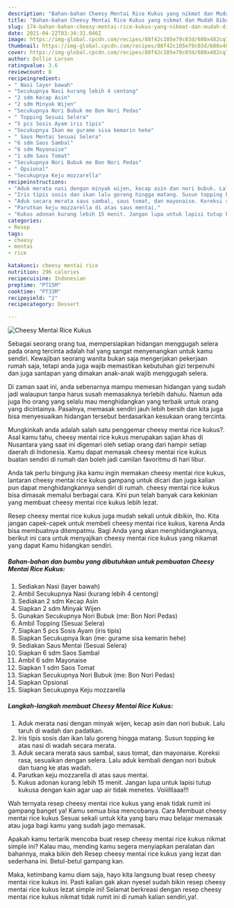 ```yaml
---
description: "Bahan-bahan Cheesy Mentai Rice Kukus yang nikmat dan Mudah Dibuat"
title: "Bahan-bahan Cheesy Mentai Rice Kukus yang nikmat dan Mudah Dibuat"
slug: 174-bahan-bahan-cheesy-mentai-rice-kukus-yang-nikmat-dan-mudah-dibuat
date: 2021-04-22T03:34:31.046Z
image: https://img-global.cpcdn.com/recipes/88f42c105e79c03d/680x482cq70/cheesy-mentai-rice-kukus-foto-resep-utama.jpg
thumbnail: https://img-global.cpcdn.com/recipes/88f42c105e79c03d/680x482cq70/cheesy-mentai-rice-kukus-foto-resep-utama.jpg
cover: https://img-global.cpcdn.com/recipes/88f42c105e79c03d/680x482cq70/cheesy-mentai-rice-kukus-foto-resep-utama.jpg
author: Dollie Larson
ratingvalue: 3.6
reviewcount: 8
recipeingredient:
- " Nasi layer bawah"
- "Secukupnya Nasi kurang lebih 4 centong"
- "2 sdm Kecap Asin"
- "2 sdm Minyak Wijen"
- "Secukupnya Nori Bubuk me Bon Nori Pedas"
- " Topping Sesuai Selera"
- "5 pcs Sosis Ayam iris tipis"
- "Secukupnya Ikan me gurame sisa kemarin hehe"
- " Saus Mentai Sesuai Selera"
- "6 sdm Saos Sambal"
- "6 sdm Mayonaise"
- "1 sdm Saos Tomat"
- "Secukupnya Nori Bubuk me Bon Nori Pedas"
- " Opsional"
- "Secukupnya Keju mozzarella"
recipeinstructions:
- "Aduk merata nasi dengan minyak wijen, kecap asin dan nori bubuk. Lalu taruh di wadah dan padatkan."
- "Iris tipis sosis dan ikan lalu goreng hingga matang. Susun topping ke atas nasi di wadah secara merata."
- "Aduk secara merata saus sambal, saus tomat, dan mayonaise. Koreksi rasa, sesuaikan dengan selera. Lalu aduk kembali dengan nori bubuk dan tuang ke atas wadah."
- "Parutkan keju mozzarella di atas saus mentai."
- "Kukus adonan kurang lebih 15 menit. Jangan lupa untuk lapisi tutup kukusa dengan kain agar uap air tidak menetes. Voiiilllaaa!!!"
categories:
- Resep
tags:
- cheesy
- mentai
- rice

katakunci: cheesy mentai rice 
nutrition: 296 calories
recipecuisine: Indonesian
preptime: "PT15M"
cooktime: "PT33M"
recipeyield: "2"
recipecategory: Dessert

---
```



![Cheesy Mentai Rice Kukus](https://img-global.cpcdn.com/recipes/88f42c105e79c03d/680x482cq70/cheesy-mentai-rice-kukus-foto-resep-utama.jpg)

Sebagai seorang orang tua, mempersiapkan hidangan menggugah selera pada orang tercinta adalah hal yang sangat menyenangkan untuk kamu sendiri. Kewajiban seorang  wanita bukan saja mengerjakan pekerjaan rumah saja, tetapi anda juga wajib memastikan kebutuhan gizi terpenuhi dan juga santapan yang dimakan anak-anak wajib menggugah selera.

Di zaman  saat ini, anda sebenarnya mampu memesan hidangan yang sudah jadi walaupun tanpa harus susah memasaknya terlebih dahulu. Namun ada juga lho orang yang selalu mau menghidangkan yang terbaik untuk orang yang dicintainya. Pasalnya, memasak sendiri jauh lebih bersih dan kita juga bisa menyesuaikan hidangan tersebut berdasarkan kesukaan orang tercinta. 



Mungkinkah anda adalah salah satu penggemar cheesy mentai rice kukus?. Asal kamu tahu, cheesy mentai rice kukus merupakan sajian khas di Nusantara yang saat ini digemari oleh setiap orang dari hampir setiap daerah di Indonesia. Kamu dapat memasak cheesy mentai rice kukus buatan sendiri di rumah dan boleh jadi camilan favoritmu di hari libur.

Anda tak perlu bingung jika kamu ingin memakan cheesy mentai rice kukus, lantaran cheesy mentai rice kukus gampang untuk dicari dan juga kalian pun dapat menghidangkannya sendiri di rumah. cheesy mentai rice kukus bisa dimasak memalui berbagai cara. Kini pun telah banyak cara kekinian yang membuat cheesy mentai rice kukus lebih lezat.

Resep cheesy mentai rice kukus juga mudah sekali untuk dibikin, lho. Kita jangan capek-capek untuk membeli cheesy mentai rice kukus, karena Anda bisa membuatnya ditempatmu. Bagi Anda yang akan menghidangkannya, berikut ini cara untuk menyajikan cheesy mentai rice kukus yang nikamat yang dapat Kamu hidangkan sendiri.

<!--inarticleads1-->

##### Bahan-bahan dan bumbu yang dibutuhkan untuk pembuatan Cheesy Mentai Rice Kukus:

1. Sediakan  Nasi (layer bawah)
1. Ambil Secukupnya Nasi (kurang lebih 4 centong)
1. Sediakan 2 sdm Kecap Asin
1. Siapkan 2 sdm Minyak Wijen
1. Gunakan Secukupnya Nori Bubuk (me: Bon Nori Pedas)
1. Ambil  Topping (Sesuai Selera)
1. Siapkan 5 pcs Sosis Ayam (iris tipis)
1. Siapkan Secukupnya Ikan (me: gurame sisa kemarin hehe)
1. Sediakan  Saus Mentai (Sesuai Selera)
1. Siapkan 6 sdm Saos Sambal
1. Ambil 6 sdm Mayonaise
1. Siapkan 1 sdm Saos Tomat
1. Siapkan Secukupnya Nori Bubuk (me: Bon Nori Pedas)
1. Siapkan  Opsional
1. Siapkan Secukupnya Keju mozzarella




<!--inarticleads2-->

##### Langkah-langkah membuat Cheesy Mentai Rice Kukus:

1. Aduk merata nasi dengan minyak wijen, kecap asin dan nori bubuk. Lalu taruh di wadah dan padatkan.
1. Iris tipis sosis dan ikan lalu goreng hingga matang. Susun topping ke atas nasi di wadah secara merata.
1. Aduk secara merata saus sambal, saus tomat, dan mayonaise. Koreksi rasa, sesuaikan dengan selera. Lalu aduk kembali dengan nori bubuk dan tuang ke atas wadah.
1. Parutkan keju mozzarella di atas saus mentai.
1. Kukus adonan kurang lebih 15 menit. Jangan lupa untuk lapisi tutup kukusa dengan kain agar uap air tidak menetes. Voiiilllaaa!!!




Wah ternyata resep cheesy mentai rice kukus yang enak tidak rumit ini gampang banget ya! Kamu semua bisa mencobanya. Cara Membuat cheesy mentai rice kukus Sesuai sekali untuk kita yang baru mau belajar memasak atau juga bagi kamu yang sudah jago memasak.

Apakah kamu tertarik mencoba buat resep cheesy mentai rice kukus nikmat simple ini? Kalau mau, mending kamu segera menyiapkan peralatan dan bahannya, maka bikin deh Resep cheesy mentai rice kukus yang lezat dan sederhana ini. Betul-betul gampang kan. 

Maka, ketimbang kamu diam saja, hayo kita langsung buat resep cheesy mentai rice kukus ini. Pasti kalian gak akan nyesel sudah bikin resep cheesy mentai rice kukus lezat simple ini! Selamat berkreasi dengan resep cheesy mentai rice kukus nikmat tidak rumit ini di rumah kalian sendiri,ya!.

